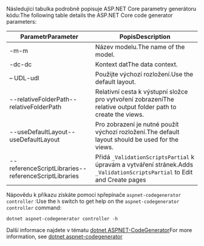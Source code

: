 <span data-ttu-id="94f32-101">Následující tabulka podrobně popisuje ASP.NET Core parametry generátoru kódu:</span><span class="sxs-lookup"><span data-stu-id="94f32-101">The following table details the ASP.NET Core code generator parameters:</span></span>

| <span data-ttu-id="94f32-102">Parametr</span><span class="sxs-lookup"><span data-stu-id="94f32-102">Parameter</span></span>               | <span data-ttu-id="94f32-103">Popis</span><span class="sxs-lookup"><span data-stu-id="94f32-103">Description</span></span>|
| ----------------- | ------------ |
| <span data-ttu-id="94f32-104">-m</span><span class="sxs-lookup"><span data-stu-id="94f32-104">-m</span></span>  | <span data-ttu-id="94f32-105">Název modelu.</span><span class="sxs-lookup"><span data-stu-id="94f32-105">The name of the model.</span></span> |
| <span data-ttu-id="94f32-106">-dc</span><span class="sxs-lookup"><span data-stu-id="94f32-106">-dc</span></span>  | <span data-ttu-id="94f32-107">Kontext dat</span><span class="sxs-lookup"><span data-stu-id="94f32-107">The data context.</span></span> |
| <span data-ttu-id="94f32-108">– UDL</span><span class="sxs-lookup"><span data-stu-id="94f32-108">-udl</span></span> | <span data-ttu-id="94f32-109">Použijte výchozí rozložení.</span><span class="sxs-lookup"><span data-stu-id="94f32-109">Use the default layout.</span></span> |
| <span data-ttu-id="94f32-110">--relativeFolderPath</span><span class="sxs-lookup"><span data-stu-id="94f32-110">--relativeFolderPath</span></span> | <span data-ttu-id="94f32-111">Relativní cesta k výstupní složce pro vytvoření zobrazení</span><span class="sxs-lookup"><span data-stu-id="94f32-111">The relative output folder path to create the views.</span></span> |
| <span data-ttu-id="94f32-112">--useDefaultLayout</span><span class="sxs-lookup"><span data-stu-id="94f32-112">--useDefaultLayout</span></span> | <span data-ttu-id="94f32-113">Pro zobrazení je nutné použít výchozí rozložení.</span><span class="sxs-lookup"><span data-stu-id="94f32-113">The default layout should be used for the views.</span></span> |
| <span data-ttu-id="94f32-114">--referenceScriptLibraries</span><span class="sxs-lookup"><span data-stu-id="94f32-114">--referenceScriptLibraries</span></span> | <span data-ttu-id="94f32-115">Přidá `_ValidationScriptsPartial` k úpravám a vytváření stránek.</span><span class="sxs-lookup"><span data-stu-id="94f32-115">Adds `_ValidationScriptsPartial` to Edit and Create pages</span></span> |

<span data-ttu-id="94f32-116">Nápovědu k příkazu získáte pomocí `h`přepínače `aspnet-codegenerator controller` :</span><span class="sxs-lookup"><span data-stu-id="94f32-116">Use the `h` switch to get help on the `aspnet-codegenerator controller` command:</span></span>

```console
dotnet aspnet-codegenerator controller -h
```

<span data-ttu-id="94f32-117">Další informace najdete v tématu [dotnet ASPNET-CodeGenerator](xref:fundamentals/tools/dotnet-aspnet-codegenerator)</span><span class="sxs-lookup"><span data-stu-id="94f32-117">For more information, see [dotnet aspnet-codegenerator](xref:fundamentals/tools/dotnet-aspnet-codegenerator)</span></span>